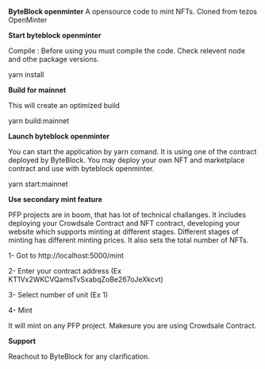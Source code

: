 **ByteBlock openminter**
A opensource code to mint NFTs. Cloned from tezos OpenMinter

**Start byteblock openminter**

Compile : Before using you must compile the code. Check relevent node and othe package versions.

yarn install

**Build for mainnet**

This will create an optimized build

yarn build:mainnet

**Launch byteblock openminter**

You can start the application by yarn comand. It is using one of the contract deployed by ByteBlock. You may deploy your own NFT and marketplace
contract and use with byteblock openminter.

yarn start:mainnet

**Use secondary mint feature**

PFP projects are in boom, that has lot of technical challanges. It includes deploying your Crowdsale Contract and NFT contract, developing your website which
supports minting at different stages. Different stages of minting has different minting prices. It also sets the total number of NFTs.

1- Got to http://localhost:5000/mint

2- Enter your contract address (Ex KT1Vx2WKCVQamsTvSxabqZoBe267oJeXkcvt)

3- Select number of unit (Ex 1)

4- Mint

It will mint on any PFP project. Makesure you are using Crowdsale Contract.

**Support**

Reachout to ByteBlock for any clarification. 
